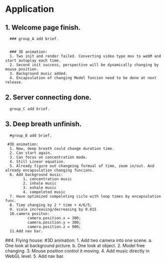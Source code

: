 # Application


## 1. Welcome page finish. 
      ### group_A add brief.
      
      
      ### 3D animation:
      1. Two init and render failed. Converting video type mov to webM and start autoplay each time.
      2. Second init success, perspective will be dynamically changing by mouse position.
      3. Background music added.
      4. Encapsulation of changing Model funcion need to be done at next release.
      
## 2. Server connecting done.
      group_C add brief.
      
      
## 3. Deep breath unfinish.
      #group_B add brief.
      
     #3D animation:
      1. Now, deep breath could change duration time.
      2. Can start again.
      3. Can focus on concentration mode.
      4. Still Linear equation.
      5. Already figure out changeing formual of time, zoom in/out. And already encapsulation changing funcions.
      6. Add background music:
            1. concentration music
            2. inhale music
            3. exhale music
            4. compeleted music
      7. Have optimized compeleting cicle with loop times by encapsulation func.
      8. Time changing by 2 * time + 4/6/5;
      9. scale increasing/decreasing by 0.015
      10.camera positon:
              camera.position.x = 300;
              camera.position.y = 300;
              camera.position.z = 900;
      11.Add nav bar.
##4. Flying house:
     #3D animation:
      1. Add two camera into one scene.
         a. One look at background picture.
         b. One look at object.
      2. Model free changing.
      3. Mouse position control it moving.
      4. Add music directly in WebGL level.
      5. Add nav bar.
